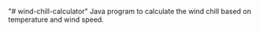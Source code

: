 "# wind-chill-calculator" 
Java program to calculate the wind chill based on temperature and wind speed.
